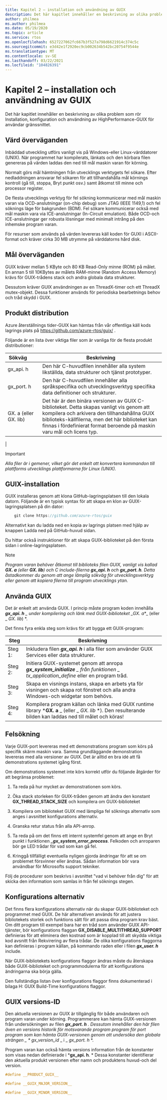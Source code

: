 ```yaml
---
title: Kapitel 2 – installation och användning av GUIX
description: Det här kapitlet innehåller en beskrivning av olika problem som rör Installation, konfiguration och användning av HighPerformance-GUIX för användar gränssnittet.
author: philmea
ms.author: philmea
ms.date: 05/19/2020
ms.topic: article
ms.service: rtos
ms.openlocfilehash: 6527227062fc667b3f527a798d6621914c374c5c
ms.sourcegitcommit: e3d42e1f2920ec9cb002634b542bc20754f9544e
ms.translationtype: MT
ms.contentlocale: sv-SE
ms.lasthandoff: 03/22/2021
ms.locfileid: "104826391"
---
```

# <a name="chapter-2---installation-and-use-of-guix"></a>Kapitel 2 – installation och användning av GUIX

Det här kapitlet innehåller en beskrivning av olika problem som rör Installation, konfiguration och användning av HighPerformance-GUIX för användar gränssnittet.  

## <a name="host-considerations"></a>Värd överväganden

Inbäddad utveckling utförs vanligt vis på Windows-eller Linux-värddatorer (UNIX). När programmet har kompilerats, länkats och den körbara filen genereras på värden laddas den ned till mål maskin varan för körning.

Normalt görs mål hämtningen från utvecklings verktygets fel sökare. Efter nedladdningen ansvarar fel sökaren för att tillhandahålla mål körnings kontroll (gå till, stoppa, Bryt punkt osv.) samt åtkomst till minne och processor register.

De flesta utvecklings verktyg för fel sökning kommunicerar med mål maskin varan via OCD-anslutningar (on-chip debug) som JTAG (IEEE 1149,1) och fel söknings läge för bakgrunden (BDM). Fel sökare kommunicerar också med mål maskin vara via ICE-anslutningar (In-Circuit emulation). Både OCD-och ICE-anslutningar ger robusta lösningar med minimalt intrång på den inhemske program varan.

För resurser som används på värden levereras käll koden för GUXI i ASCII-format och kräver cirka 30 MB utrymme på värddatorns hård disk.

## <a name="target-considerations"></a>Mål överväganden

GUIX kräver mellan 5 KByte och 80 KB Read-Only minne (ROM) på målet. En annan 5 till 10KBytes av målets RAM-minne (Random Access Memory) krävs för GUIX-trådens stack och andra globala data strukturer.

Dessutom kräver GUIX användningen av en ThreadX-timer och ett ThreadX mutex-objekt. Dessa funktioner används för periodiska bearbetnings behov och tråd skydd i GUIX.

## <a name="product-distribution"></a>Produkt distribution

Azure återställnings tider-GUIX kan hämtas från vår offentliga käll kods lagrings plats på <https://github.com/azure-rtos/guix/> .

Följande är en lista över viktiga filer som är vanliga för de flesta produkt distributioner:

| Sökväg&nbsp;&nbsp;&nbsp;&nbsp;&nbsp;&nbsp;&nbsp;| Beskrivning   |
| ----------------------- | ------------------------------------------------------------------------------------------------------------------------------------------------------------------------------------------------------------------------------------------------------ |
| gx_api. h        | Den här C-huvudfilen innehåller alla system likställda, data strukturer och tjänst prototyper. |
| gx_port. h       | Den här C-huvudfilen innehåller alla språkspecifika och utvecklingsverktyg specifika data definitioner och strukturer.                                                                                                                                         |
| GX. a (eller GX. lib) | Det här är den binära versionen av GUIX C-biblioteket. Detta skapas vanligt vis genom att kompilera och arkivera den tillhandahållna GUIX biblioteks-källfilerna, men det här biblioteket kan finnas i fördefinierat format beroende på maskin varu mål och licens typ. |
|

> [!IMPORTANT]
> *Alla filer är i gemener, vilket gör det enkelt att konvertera kommandon till plattforms utvecklings plattformarna för Linux (UNIX).*

## <a name="guix-installation"></a>GUIX-installation

GUIX installeras genom att klona GitHub-lagringsplatsen till den lokala datorn. Följande är en typisk syntax för att skapa en klon av GUIX-lagringsplatsen på din dator:

```c
    git clone https://github.com/azure-rtos/guix
```

Alternativt kan du ladda ned en kopia av lagrings platsen med hjälp av knappen Ladda ned på GitHub-huvud sidan.

Du hittar också instruktioner för att skapa GUIX-biblioteket på den första sidan i online-lagringsplatsen.

>[!NOTE]  
> *Program varan behöver åtkomst till biblioteks filen GUIX, vanligt vis kallad **GX. a** (eller **GX. lib**) och C include-filerna **gx_api. h** och **gx_port. h**. Detta åstadkommer du genom att ange lämplig sökväg för utvecklingsverktyg eller genom att kopiera filerna till program utvecklings ytan.*

## <a name="using-guix"></a>Använda GUIX

Det är enkelt att använda GUIX. I princip måste program koden innehålla ***gx_api. h** _ under kompilering och länk med GUIX-biblioteket _*_GX. a_*_ (eller _ *_GX. lib_*) *.

Det finns fyra enkla steg som krävs för att bygga ett GUIX-program:

| Steg   | Beskrivning    |
| ------- | ------------------------------------------------------------------------------------------------------------------------------------------------------------------ |
| Steg &nbsp; 1: | Inkludera filen ***gx_api. h*** i alla filer som använder GUIX Services eller data strukturer.                                                               |
| Steg &nbsp; 2: | Initiera GUIX-systemet genom att anropa ***gx_system_initialize** _ från funktionen _ *_tx_application_define_** eller en program tråd.                       |
| Steg &nbsp; 3: | Skapa en visnings instans, skapa en arbets yta för visningen och skapa rot fönstret och alla andra Windows-och widgetar som behövs.                                 |
| Steg &nbsp; 4: | Kompilera program källan och länka med GUIX runtime library ***GX. a** _ (eller _ *_GX. lib_* *). Den resulterande bilden kan laddas ned till målet och köras! |

## <a name="troubleshooting"></a>Felsökning

Varje GUIX-port levereras med ett demonstrations program som körs på specifik skärm maskin vara. Samma grundläggande demonstration levereras med alla versioner av GUIX. Det är alltid en bra idé att få demonstrations systemet igång först.

Om demonstrations systemet inte körs korrekt utför du följande åtgärder för att begränsa problemet:

1. Ta reda på hur mycket av demonstrationen som körs.

2. Öka stack storleken för GUIX-tråden genom att ändra den konstant **GX_THREAD_STACK_SIZE** och kompilera om GUIX-biblioteket

3. Kompilera om biblioteket GUIX med lämpliga fel söknings alternativ som anges i avsnittet konfigurations alternativ.

4. Granska retur status från alla API-anrop.

5. Ta reda på om det finns ett internt systemfel genom att ange en Bryt punkt i funktionen ***_gx_system_error_process***. Felkoden och anroparen bör ge LED trådar för vad som kan gå fel.

6. Kringgå tillfälligt eventuella nyligen gjorda ändringar för att se om problemet försvinner eller ändras. Sådan information bör vara användbar för Microsofts support tekniker.

Följ de procedurer som beskrivs i avsnittet "vad vi behöver från dig" för att skicka den information som samlas in från fel söknings stegen.

## <a name="configuration-options"></a>Konfigurations alternativ

Det finns flera konfigurations alternativ när du skapar GUIX-biblioteket och programmet med GUIX. De här alternativen används för att justera bibliotekets storlek och funktions sätt för att passa dina program krav bäst. Om ditt program till exempel bara har en tråd som använder GUIX API-tjänster, bör konfigurations flaggan **GX_DISABLE_MULTITHREAD_SUPPORT** definieras för att eliminera den kostnad som är kopplad till att skydda viktiga kod avsnitt från Rekvirering av flera trådar. De olika konfigurations flaggorna kan definieras i program källan, på kommando raden eller i filen **_gx_user. h_** include.

När GUIX-bibliotekets konfigurations flaggor ändras måste du återskapa både GUIX-biblioteket och programmodulerna för att konfigurations ändringarna ska börja gälla.

Den fullständiga listan över konfigurations flaggor finns dokumenterad i bilaga H: GUIX Build-Time konfigurations flaggor.

## <a name="guix-version-id"></a>GUIX versions-ID

Den aktuella versionen av GUIX är tillgänglig för både användaren och program varan under körning. Programmerare kan hämta GUIX-versionen från undersökningen av filen ***gx_port. h** _. Dessutom innehåller den här filen även en versions historik för motsvarande program program för port program som kan hämta GUIX-versionen genom att undersöka den globala strängen _ *_ _gx_version_id_* _ i _ *_gx_port. h_* *.

Program varan kan också hämta versions information från de konstanter som visas nedan definierade i ***gx_api. h**. * Dessa konstanter identifierar den aktuella produkt versionen efter namn och produktens huvud-och del version.

```C
#define __PRODUCT_GUIX__

#define __GUIX_MAJOR_VERSION__

#define __GUIX_MINOR_VERSION__
```
